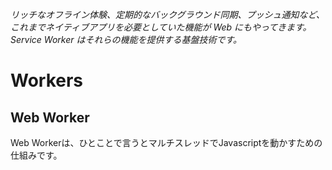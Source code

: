 _リッチなオフライン体験、定期的なバックグラウンド同期、プッシュ通知など、これまでネイティブアプリを必要としていた機能が Web にもやってきます。Service Worker はそれらの機能を提供する基盤技術です。_

# Workers
## Web Worker

Web Workerは、ひとことで言うとマルチスレッドでJavascriptを動かすための仕組みです。
